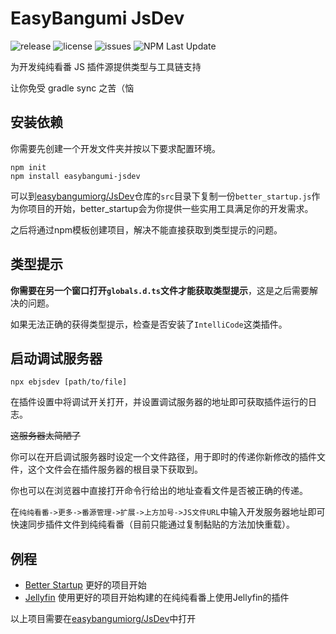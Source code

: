 # EasyBangumi JsDev

<p>
    <img alt="release" src="https://img.shields.io/github/v/release/easybangumiorg/JsDev" />
    <img alt="license" src="https://img.shields.io/github/license/easybangumiorg/JsDev" />
    <img alt="issues" src="https://img.shields.io/github/issues/easybangumiorg/JsDev" />
    <img alt="NPM Last Update" src="https://img.shields.io/npm/last-update/easybangumi-jsdev">
</p>

为开发纯纯看番 JS 插件源提供类型与工具链支持

让你免受 gradle sync 之苦（恼

## 安装依赖

你需要先创建一个开发文件夹并按以下要求配置环境。

```shell
npm init
npm install easybangumi-jsdev
```

可以到[easybangumiorg/JsDev](https://github.com/easybangumiorg/JsDev)仓库的`src`目录下复制一份`better_startup.js`作为你项目的开始，better_startup会为你提供一些实用工具满足你的开发需求。

之后将通过npm模板创建项目，解决不能直接获取到类型提示的问题。

## 类型提示

**你需要在另一个窗口打开`globals.d.ts`文件才能获取类型提示**，这是之后需要解决的问题。

如果无法正确的获得类型提示，检查是否安装了`IntelliCode`这类插件。

## 启动调试服务器

```shell
npx ebjsdev [path/to/file]
```

在插件设置中将调试开关打开，并设置调试服务器的地址即可获取插件运行的日志。

~~这服务器太简陋了~~

你可以在开启调试服务器时设定一个文件路径，用于即时的传递你新修改的插件文件，这个文件会在插件服务器的根目录下获取到。

你也可以在浏览器中直接打开命令行给出的地址查看文件是否被正确的传递。

在`纯纯看番->更多->番源管理->扩展->上方加号->JS文件URL`中输入开发服务器地址即可快速同步插件文件到纯纯看番（目前只能通过复制黏贴的方法加快重载）。

## 例程

- [Better Startup](src/better_startup.js) 更好的项目开始
- [Jellyfin](src/Jellyfin_v1.7_lib7.js) 使用更好的项目开始构建的在纯纯看番上使用Jellyfin的插件

以上项目需要在[easybangumiorg/JsDev](https://github.com/easybangumiorg/JsDev)中打开